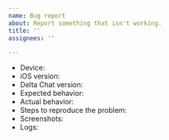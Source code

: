 ```yaml
---
name: Bug report
about: Report something that isn't working.
title: ''
assignees: ''

---
```


<!--
This is a bug report tracker. New features are discussed in the forum: https://support.delta.chat

Please fill out as much of this form as you can (leaving out stuff that is not applicable is ok).
-->

- Device:
- iOS version:
- Delta Chat version:
- Expected behavior:
- Actual behavior:
- Steps to reproduce the problem:
- Screenshots:
- Logs:

<!--
Debug logs can be accessed from within the Delta Chat app 
with a shake-gesture.
Alternatively, use Xcode

Logs may contain private data 
which shall be removed or anonymised prior to posting.
-->

